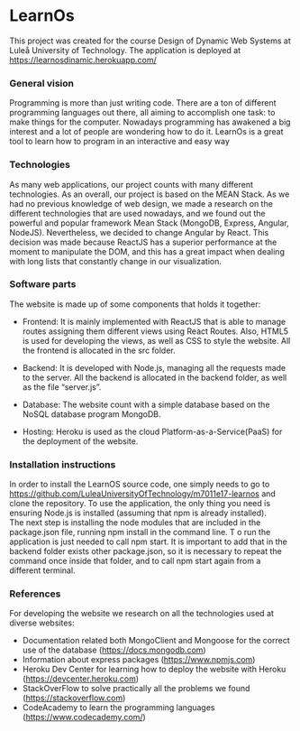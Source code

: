 # LearnOs
This project was created for the course Design of Dynamic Web Systems at Luleå University of Technology. The application is deployed at https://learnosdinamic.herokuapp.com/

### General vision
Programming is more than just writing code. There are a ton of different programming languages out there, all aiming to accomplish one task: to make things for the computer. Nowadays programming has awakened a big interest and a lot of people are wondering how to do it. LearnOs is a great tool to learn how to program in an interactive and easy way

### Technologies
As many web applications, our project counts with many different technologies. As an overall, our project is based on the MEAN Stack. As we had no previous knowledge of web design, we made a research on the different technologies that are used nowadays, and we found out the powerful and popular framework Mean Stack (MongoDB, Express, Angular, NodeJS). Nevertheless, we decided to change Angular by React. This decision was made because ReactJS has a superior performance at the moment to manipulate the DOM, and this has a great impact when dealing with long lists that constantly change in our visualization. 

### Software parts
The website is made up of some components that holds it together: 
* Frontend: It is mainly implemented with ReactJS that is able to manage routes assigning them different views using React Routes. Also, HTML5 is used for developing the views, as well as CSS to style the website.  All the frontend is allocated in the src folder.   
  
* Backend: It is developed with Node.js, managing all the requests made to the server. All the backend is allocated in the backend folder, as well as the file “server.js”. 

* Database: The website count with a simple database based on the NoSQL database program MongoDB. 

* Hosting: Heroku is used as the cloud Platform-as-a-Service(PaaS) for the deployment of the website. 

### Installation instructions
In order to install the LearnOS source code, one simply needs to go to https://github.com/LuleaUniversityOfTechnology/m7011e17-learnos and clone the repository. 
To use the application, the only thing you need is ensuring Node.js is installed (assuming that npm is already installed).  
The next step is installing the node modules that are included in the package.json file, running  npm install in the command line.  T
o run the application is just needed to call npm start. 
It is important to add that in the backend folder exists other package.json, so it is necessary to repeat the command once inside that folder, and to call npm start again from a different terminal.

### References
For developing the website we research on all the technologies used at diverse websites:
* Documentation related both MongoClient and Mongoose for the correct use of the database (https://docs.mongodb.com) 
* Information about express packages (https://www.npmjs.com) 
* Heroku Dev Center for learning how to deploy the website with Heroku (https://devcenter.heroku.com) 
* StackOverFlow to solve practically all the problems we found (https://stackoverflow.com)
* CodeAcademy to learn the programming languages (https://www.codecademy.com/) 
